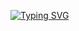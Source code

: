 [![Typing SVG](https://readme-typing-svg.demolab.com/?lines=Hello,+I'm+@gingerale20;Former+programmer+of+gingerale20.github.io;I+use+HTML)](https://git.io/typing-svg)

<!---
gingerale20/gingerale20 is a ✨ special ✨ repository because its `README.md` (this file) appears on your GitHub profile.
You can click the Preview link to take a look at your changes.
--->
